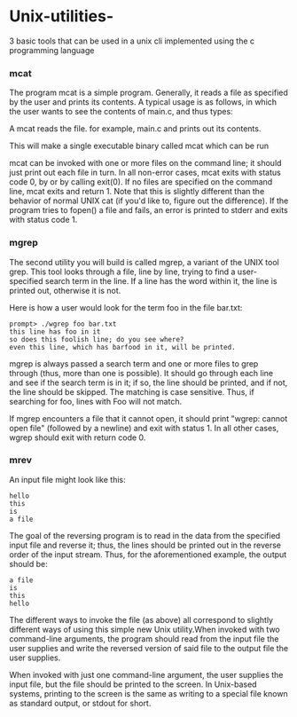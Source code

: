 # Unix-utilities-
3 basic tools that can be used in a unix cli implemented using the c programming language

### mcat
The program mcat is a simple program. Generally, it reads a file as specified by the user and prints its contents. A typical usage is as follows, in which the user wants to see the contents of main.c, and thus types:

A mcat reads the file. for example, main.c and prints out its contents. 

This will make a single executable binary called mcat which can be run


 mcat can be invoked with one or more files on the command line; it should just print out each file in turn.
In all non-error cases, mcat  exits with status code 0,  by or by calling exit(0).
If no files are specified on the command line, mcat  exits and return 1. Note that this is slightly different than the behavior of normal UNIX cat (if you'd like to, figure out the difference).
If the program tries to fopen() a file and fails, an error is printed to stderr  and exits with status code 1.

### mgrep
The second utility you will build is called mgrep, a variant of the UNIX tool grep. This tool looks through a file, line by line, trying to find a user-specified search term in the line. If a line has the word within it, the line is printed out, otherwise it is not.

Here is how a user would look for the term foo in the file bar.txt:

```
prompt> ./wgrep foo bar.txt
this line has foo in it
so does this foolish line; do you see where?
even this line, which has barfood in it, will be printed.
```
 mgrep is always passed a search term and one or more files to grep through (thus, more than one is possible). It should go through each line and see if the search term is in it; if so, the line should be printed, and if not, the line should be skipped.
The matching is case sensitive. Thus, if searching for foo, lines with Foo will not match.

If mgrep encounters a file that it cannot open, it should print "wgrep: cannot open file" (followed by a newline) and exit with status 1.
In all other cases, wgrep should exit with return code 0.


### mrev
An input file might look like this:

```
hello
this
is 
a file
```

The goal of the reversing program is to read in the data from the specified input file and reverse it; thus, the lines should be printed out in the reverse order of the input stream. Thus, for the aforementioned example, the output should be:

```
a file
is
this
hello
```

The different ways to invoke the file (as above) all correspond to slightly different ways of using this simple new Unix utility.When invoked with two command-line arguments, the program should read from the input file the user supplies and write the reversed version of said file to the output file the user supplies.

When invoked with just one command-line argument, the user supplies the input file, but the file should be printed to the screen. In Unix-based systems, printing to the screen is the same as writing to a special file known as standard output, or stdout for short.

